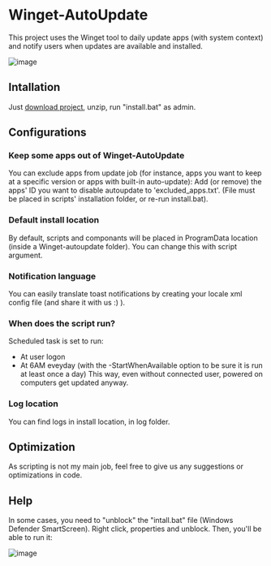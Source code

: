 # Winget-AutoUpdate
This project uses the Winget tool to daily update apps (with system context) and notify users when updates are available and installed.

![image](https://user-images.githubusercontent.com/96626929/150645599-9460def4-0818-4fe9-819c-dd7081ff8447.png)

## Intallation
Just [download project](https://github.com/Romanitho/Winget-AutoUpdate/archive/refs/heads/main.zip), unzip, run "install.bat" as admin.

## Configurations
### Keep some apps out of Winget-AutoUpdate
You can exclude apps from update job (for instance, apps you want to keep at a specific version or apps with built-in auto-update):
Add (or remove) the apps' ID you want to disable autoupdate to 'excluded_apps.txt'. (File must be placed in scripts' installation folder, or re-run install.bat).
### Default install location
By default, scripts and componants will be placed in ProgramData location (inside a Winget-autoupdate folder). You can change this with script argument.
### Notification language
You can easily translate toast notifications by creating your locale xml config file (and share it with us :) ).
### When does the script run?
Scheduled task is set to run:
- At user logon
- At 6AM eveyday (with the -StartWhenAvailable option to be sure it is run at least once a day)
This way, even without connected user, powered on computers get updated anyway.
### Log location
You can find logs in install location, in log folder.

## Optimization
As scripting is not my main job, feel free to give us any suggestions or optimizations in code.

## Help
In some cases, you need to "unblock" the "intall.bat" file (Windows Defender SmartScreen). Right click, properties and unblock. Then, you'll be able to run it:

![image](https://user-images.githubusercontent.com/96626929/154966780-44ac1cca-5e0c-47f1-ab4c-4e4dc6b956a5.png)
